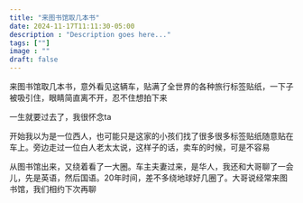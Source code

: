 ```yaml
---
title: "来图书馆取几本书"
date: 2024-11-17T11:11:30-05:00
description : "Description goes here..."
tags: [""]
image : ""
draft: false
---
```


来图书馆取几本书，意外看见这辆车，贴满了全世界的各种旅行标签贴纸，一下子被吸引住，眼睛简直离不开，忍不住想拍下来

一生就要过去了，我很怀念ta

开始我以为是一位西人，也可能只是这家的小孩们找了很多很多标签贴纸随意贴在车上。旁边走过一位白人老太太说，这样子的话，卖车的时候，可是不容易


从图书馆出来，又绕着看了一大圈。车主夫妻过来，是华人，我还和大哥聊了一会儿，先是英语，然后国语。20年时间，差不多绕地球好几圈了。大哥说经常来图书馆，我们相约下次再聊

